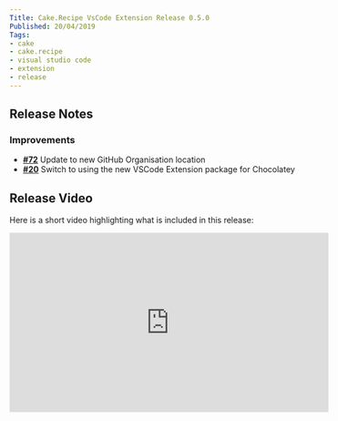 ```yaml
---
Title: Cake.Recipe VsCode Extension Release 0.5.0
Published: 20/04/2019
Tags:
- cake
- cake.recipe
- visual studio code
- extension
- release
---
```


## Release Notes

### Improvements

- [__#72__](https://github.com/gep13-oss/cakerecipe-vscode/issues/72) Update to new GitHub Organisation location
- [__#20__](https://github.com/gep13-oss/cakerecipe-vscode/issues/20) Switch to using the new VSCode Extension package for Chocolatey

## Release Video

Here is a short video highlighting what is included in this release:

<iframe width="560" height="315" src="https://www.youtube.com/embed/o-KsUrP5rRQ" frameborder="0" allow="accelerometer; autoplay; clipboard-write; encrypted-media; gyroscope; picture-in-picture" allowfullscreen></iframe>